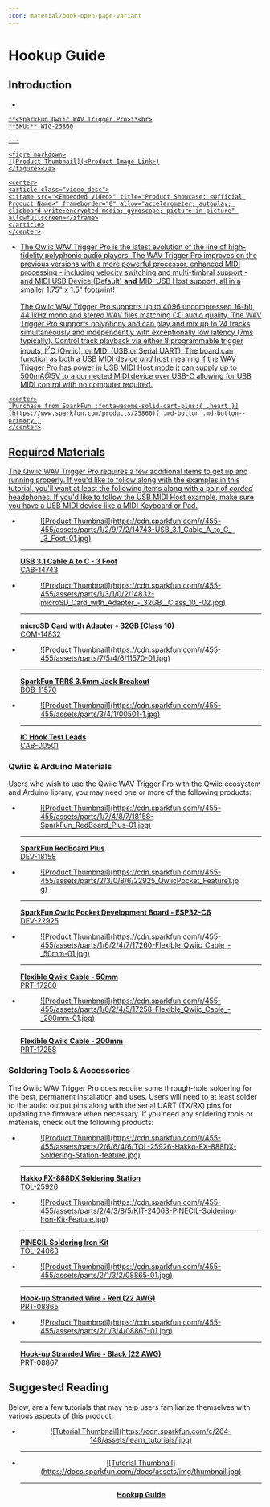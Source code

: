 ```yaml
---
icon: material/book-open-page-variant
---
```


# Hookup Guide


## Introduction
<!-- Single Product Card -->

<div class="grid cards desc" markdown>

-    <a href="https://www.sparkfun.com/products/25860">
    **<SparkFun Qwiic WAV Trigger Pro>**<br>
    **SKU:** WIG-25860

    ---

    <figre markdown>
    ![Product Thumbnail](<Product Image Link>)
    </figure></a>

    <center>
    <article class="video_desc">
    <iframe src="<Embedded Video>" title="Product Showcase: <Official Product Name>" frameborder="0" allow="accelerometer; autoplay; clipboard-write;encrypted-media; gyroscope; picture-in-picture" allowfullscreen></iframe>
    </article>
    </center>

-    The Qwiic WAV Trigger Pro is the latest evolution of the line of high-fidelity polyphonic audio players. The WAV Trigger Pro improves on the previous versions with a more powerful processor, enhanced MIDI processing - including velocity switching and multi-timbral support - and MIDI USB Device (Default) <b>and</b> MIDI USB Host support, all in a smaller 1.75" x 1.5" footprint! <br><br>
The Qwiic WAV Trigger Pro supports up to 4096 uncompressed 16-bit, 44.1kHz mono and stereo WAV files matching CD audio quality. The WAV Trigger Pro supports polyphony and can play and mix up to 24 tracks simultaneously and independently with exceptionally low latency (7ms typically). Control track playback via either 8 programmable trigger inputs, I<sup>2</sup>C (Qwiic), or MIDI (USB or Serial UART). The board can function as both a USB MIDI device <i>and</i> host meaning if the WAV Trigger Pro has power in USB MIDI Host mode it can supply up to 500mA@5V to a connected MIDI device over USB-C allowing for USB MIDI control with no computer required.

    <center>
    [Purchase from SparkFun :fontawesome-solid-cart-plus:{ .heart }](https://www.sparkfun.com/products/25860){ .md-button .md-button--primary }
    </center>

</div>

## Required Materials

The Qwiic WAV Trigger Pro requires a few additional items to get up and running properly. If you'd like to follow along with the examples in this tutorial, you'll want at least the following items along with a pair of <i>corded</i> headphones. If you'd like to follow the USB MIDI Host example, make sure you have a USB MIDI device like a MIDI Keyboard or Pad.

<div class="grid cards" markdown>

-   <a href="https://www.sparkfun.com/products/14743">
    <figure markdown>
    ![Product Thumbnail](https://cdn.sparkfun.com/r/455-455/assets/parts/1/2/9/7/2/14743-USB_3.1_Cable_A_to_C_-_3_Foot-01.jpg)
    </figure>

    ---

    **USB 3.1 Cable A to C - 3 Foot**<br>
    CAB-14743</a>

</div>

<div class="grid cards" markdown>

-   <a href="https://www.sparkfun.com/products/14832">
    <figure markdown>
    ![Product Thumbnail](https://cdn.sparkfun.com/r/455-455/assets/parts/1/3/1/0/2/14832-microSD_Card_with_Adapter_-_32GB__Class_10_-02.jpg)
    </figure>

    ---

    **microSD Card with Adapter - 32GB (Class 10)**<br>
    COM-14832</a>

</div>

<div class="grid cards" markdown>

-   <a href="https://www.sparkfun.com/products/11570">
    <figure markdown>
    ![Product Thumbnail](https://cdn.sparkfun.com/r/455-455/assets/parts/7/5/4/6/11570-01.jpg)
    </figure>

    ---

    **SparkFun TRRS 3.5mm Jack Breakout**<br>
    BOB-11570</a>

</div>

<div class="grid cards" markdown>

-   <a href="https://www.sparkfun.com/products/501">
    <figure markdown>
    ![Product Thumbnail](https://cdn.sparkfun.com/r/455-455/assets/parts/3/4/1/00501-1.jpg)
    </figure>

    ---

    **IC Hook Test Leads**<br>
    CAB-00501</a>

</div>

### Qwiic & Arduino Materials

Users who wish to use the Qwiic WAV Trigger Pro with the Qwiic ecosystem and Arduino library, you may need one or more of the following products:

<div class="grid cards" markdown>

-   <a href="https://www.sparkfun.com/products/18158">
    <figure markdown>
    ![Product Thumbnail](https://cdn.sparkfun.com/r/455-455/assets/parts/1/7/4/8/7/18158-SparkFun_RedBoard_Plus-01.jpg)
    </figure>

    ---

    **SparkFun RedBoard Plus**<br>
    DEV-18158</a>

</div>

<div class="grid cards" markdown>

-   <a href="https://www.sparkfun.com/products/22925">
    <figure markdown>
    ![Product Thumbnail](https://cdn.sparkfun.com/r/455-455/assets/parts/2/3/0/8/6/22925_QwiicPocket_Feature1.jpg)
    </figure>

    ---

    **SparkFun Qwiic Pocket Development Board - ESP32-C6**<br>
    DEV-22925</a>

</div>

<div class="grid cards" markdown>

-   <a href="https://www.sparkfun.com/products/17260">
    <figure markdown>
    ![Product Thumbnail](https://cdn.sparkfun.com/r/455-455/assets/parts/1/6/2/4/7/17260-Flexible_Qwiic_Cable_-_50mm-01.jpg)
    </figure>

    ---

    **Flexible Qwiic Cable - 50mm**<br>
    PRT-17260</a>

</div>

<div class="grid cards" markdown>

-   <a href="https://www.sparkfun.com/products/17258 ">
    <figure markdown>
    ![Product Thumbnail](https://cdn.sparkfun.com/r/455-455/assets/parts/1/6/2/4/5/17258-Flexible_Qwiic_Cable_-_200mm-01.jpg)
    </figure>

    ---

    **Flexible Qwiic Cable - 200mm**<br>
    PRT-17258 </a>

</div>

### Soldering Tools & Accessories

The Qwiic WAV Trigger Pro does require some through-hole soldering for the best, permanent installation and uses. Users will need to at least solder to the audio output pins along with the serial UART (TX/RX) pins for updating the firmware when necessary. If you need any soldering tools or materials, check out the following products: 

<div class="grid cards" markdown>

-   <a href="https://www.sparkfun.com/products/25926">
    <figure markdown>
    ![Product Thumbnail](https://cdn.sparkfun.com/r/455-455/assets/parts/2/6/6/4/6/TOL-25926-Hakko-FX-888DX-Soldering-Station-feature.jpg)
    </figure>

    ---

    **Hakko FX-888DX Soldering Station**<br>
    TOL-25926</a>

</div>

<div class="grid cards" markdown>

-   <a href="https://www.sparkfun.com/products/24063">
    <figure markdown>
    ![Product Thumbnail](https://cdn.sparkfun.com/r/455-455/assets/parts/2/4/3/8/5/KIT-24063-PINECIL-Soldering-Iron-Kit-Feature.jpg)
    </figure>

    ---

    **PINECIL Soldering Iron Kit**<br>
    TOL-24063</a>

</div>

<div class="grid cards" markdown>

-   <a href="https://www.sparkfun.com/products/8865">
    <figure markdown>
    ![Product Thumbnail](https://cdn.sparkfun.com/r/455-455/assets/parts/2/1/3/2/08865-01.jpg)
    </figure>

    ---

    **Hook-up Stranded Wire - Red (22 AWG)**<br>
    PRT-08865</a>

</div>

<div class="grid cards" markdown>

-   <a href="https://www.sparkfun.com/products/8867">
    <figure markdown>
    ![Product Thumbnail](https://cdn.sparkfun.com/r/455-455/assets/parts/2/1/3/4/08867-01.jpg)
    </figure>

    ---

    **Hook-up Stranded Wire - Black (22 AWG)**<br>
    PRT-08867</a>

</div>

## Suggested Reading

Below, are a few tutorials that may help users familiarize themselves with various aspects of this product:

<div class="grid cards" markdown align="center">

-   <a href="https://learn.sparkfun.com/tutorials/<Tutorial ID>">
    <figure markdown>
    ![Tutorial Thumbnail](https://cdn.sparkfun.com/c/264-148/assets/learn_tutorials/<Thumbnail Link>.jpg)
    </figure>

    ---

    **<Tutorial Name>**</a>

-   <a href="https://docs.sparkfun.com/<GitHub Repo Name>">
    <figure markdown>
	![Tutorial Thumbnail](https://docs.sparkfun.com/<GitHub Repo Name>/docs/assets/img/thumbnail.jpg)
	</figure>

    ---

    **<Product Name> Hookup Guide**</a>

</div>